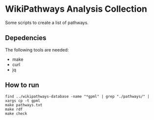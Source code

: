 # WikiPathways Analysis Collection

Some scripts to create a list of pathways.

## Depedencies

The following tools are needed:

* make
* curl
* jq

## How to run

```shell
find ../wikipathways-database -name "*gpml" | grep "./pathways/" | xargs cp -t gpml
make pathways.txt
make rdf
make check
```

